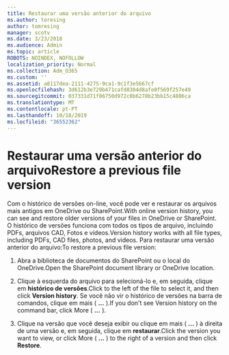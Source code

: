 ```yaml
---
title: Restaurar uma versão anterior do arquivo
ms.author: toresing
author: tomresing
manager: scotv
ms.date: 3/23/2018
ms.audience: Admin
ms.topic: article
ROBOTS: NOINDEX, NOFOLLOW
localization_priority: Normal
ms.collection: Adm_O365
ms.custom: ''
ms.assetid: a8117dea-2111-4275-9ca1-9c1f3e5667cf
ms.openlocfilehash: 3d612b3e729b471cafd8304d8afe0f569f257e49
ms.sourcegitcommit: 037331d71f06750d972c0b6278b23bb15c4806ca
ms.translationtype: MT
ms.contentlocale: pt-PT
ms.lasthandoff: 10/18/2019
ms.locfileid: "36552362"
---
```

# <a name="restore-a-previous-file-version"></a><span data-ttu-id="90f93-102">Restaurar uma versão anterior do arquivo</span><span class="sxs-lookup"><span data-stu-id="90f93-102">Restore a previous file version</span></span>

<span data-ttu-id="90f93-103">Com o histórico de versões on-line, você pode ver e restaurar os arquivos mais antigos em OneDrive ou SharePoint.</span><span class="sxs-lookup"><span data-stu-id="90f93-103">With online version history, you can see and restore older versions of your files in OneDrive or SharePoint.</span></span> <span data-ttu-id="90f93-104">O histórico de versões funciona com todos os tipos de arquivo, incluindo PDFs, arquivos CAD, Fotos e vídeos.</span><span class="sxs-lookup"><span data-stu-id="90f93-104">Version history works with all file types, including PDFs, CAD files, photos, and videos.</span></span> <span data-ttu-id="90f93-105">Para restaurar uma versão anterior do arquivo:</span><span class="sxs-lookup"><span data-stu-id="90f93-105">To restore a previous file version:</span></span>
  
1. <span data-ttu-id="90f93-106">Abra a biblioteca de documentos do SharePoint ou o local do OneDrive.</span><span class="sxs-lookup"><span data-stu-id="90f93-106">Open the SharePoint document library or OneDrive location.</span></span>
    
2. <span data-ttu-id="90f93-107">Clique à esquerda do arquivo para selecioná-lo e, em seguida, clique em **histórico de versões**.</span><span class="sxs-lookup"><span data-stu-id="90f93-107">Click to the left of the file to select it, and then click **Version history**.</span></span> <span data-ttu-id="90f93-108">Se você não vir o histórico de versões na barra de comandos, clique em mais ( **...** ).</span><span class="sxs-lookup"><span data-stu-id="90f93-108">If you don't see Version history on the command bar, click More ( **...** ).</span></span> 
    
3. <span data-ttu-id="90f93-109">Clique na versão que você deseja exibir ou clique em mais ( **...** ) à direita de uma versão e, em seguida, clique em **restaurar**.</span><span class="sxs-lookup"><span data-stu-id="90f93-109">Click the version you want to view, or click More ( **...** ) to the right of a version and then click **Restore**.</span></span>
    

